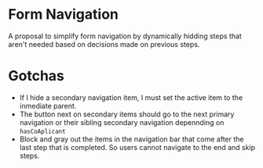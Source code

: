 # Form Navigation

A proposal to simplify form navigation by dynamically hidding steps that aren't needed based on decisions made on previous steps.

# Gotchas

- If I hide a secondary navigation item, I must set the active item to the inmediate parent.
- The button next on secondary items should go to the next primary navigation or their sibling secondary navigation depennding on `hasCoAplicant`
- Block and gray out the items in the navigation bar that come after the last step that is completed. So users cannot navigate to the end and skip steps.
